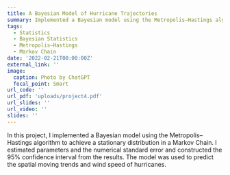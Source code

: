 ```yaml
---
title: A Bayesian Model of Hurricane Trajectories
summary: Implemented a Bayesian model using the Metropolis–Hastings algorithm to predict hurricane trajectories.
tags:
  - Statistics
  - Bayesian Statistics
  - Metropolis–Hastings
  - Markov Chain
date: '2022-02-21T00:00:00Z'
external_link: ''
image:
  caption: Photo by ChatGPT
  focal_point: Smart
url_code: ''
url_pdf: 'uploads/project4.pdf'
url_slides: ''
url_video: ''
slides: ''
---
```


In this project, I implemented a Bayesian model using the Metropolis–Hastings algorithm to achieve a stationary distribution in a Markov Chain. I estimated parameters and the numerical standard error and constructed the 95% confidence interval from the results. The model was used to predict the spatial moving trends and wind speed of hurricanes.
